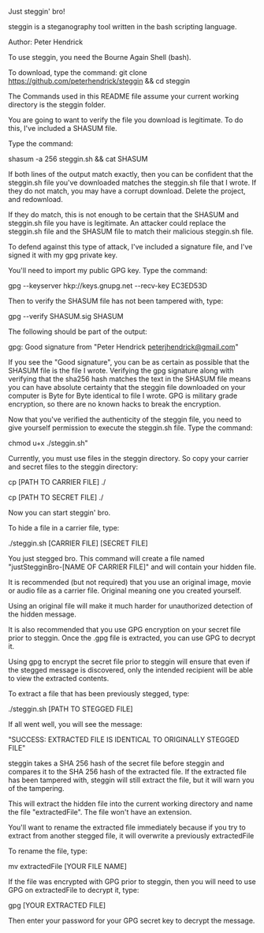 Just steggin' bro!

steggin is a steganography tool written in the bash scripting language.

Author: Peter Hendrick

To use steggin, you need the Bourne Again Shell (bash).

To download, type the command:
git clone https://github.com/peterhendrick/steggin && cd steggin

The Commands used in this README file assume your current working directory is the steggin folder.

You are going to want to verify the file you download is legitimate. To do
this, I've included a SHASUM file.

Type the command:

shasum -a 256 steggin.sh && cat SHASUM

If both lines of the output match exactly, then you can be confident that the steggin.sh file you've
downloaded matches the steggin.sh file that I wrote. If they do not match, you may have a corrupt download.
Delete the project, and redownload.

If they do match, this is not enough to be certain that the SHASUM and steggin.sh file you have is legitimate.
An attacker could replace the steggin.sh file and the SHASUM file to match their malicious steggin.sh file.

To defend against this type of attack, I've included a signature file, and I've signed it with my gpg private key.

You'll need to import my public GPG key. Type the command:

gpg --keyserver hkp://keys.gnupg.net --recv-key EC3ED53D

Then to verify the SHASUM file has not been tampered with, type:

gpg --verify SHASUM.sig SHASUM

The following should be part of the output:

gpg: Good signature from "Peter Hendrick <peterjhendrick@gmail.com>"

If you see the "Good signature", you can be as certain as possible that the SHASUM file is the file I wrote.
Verifying the gpg signature along with verifying that the sha256 hash matches the text in the SHASUM file means
you can have absolute certainty that the steggin file downloaded on your computer is Byte for Byte identical to
file I wrote. GPG is military grade encryption, so there are no known hacks to break the encryption.



Now that you've verified the authenticity of the steggin file, you need to give yourself permission to execute the steggin.sh file. Type the command:

chmod u+x ./steggin.sh"


Currently, you must use files in the steggin directory. So copy your carrier and secret files to the steggin directory:

cp [PATH TO CARRIER FILE] ./

cp [PATH TO SECRET FILE] ./

Now you can start steggin' bro.

To hide a file in a carrier file, type:

./steggin.sh [CARRIER FILE] [SECRET FILE]

You just stegged bro. This command will create a file named "justStegginBro-[NAME OF CARRIER FILE]" and will contain your hidden file.

It is recommended (but not required) that you use an original image, movie or audio file as a carrier file. Original meaning one you created yourself.

Using an original file will make it much harder for unauthorized detection of the hidden message.

It is also recommended that you use GPG encryption on your secret file prior to steggin. Once the .gpg file is extracted, you can use GPG to decrypt it.


Using gpg to encrypt the secret file prior to steggin will ensure that even if the stegged message is discovered,
only the intended recipient will be able to view the extracted contents.


To extract a file that has been previously stegged, type:

./steggin.sh [PATH TO STEGGED FILE]

If all went well, you will see the message:

"SUCCESS: EXTRACTED FILE IS IDENTICAL TO ORIGINALLY STEGGED FILE"

steggin takes a SHA 256 hash of the secret file before steggin and compares it to the SHA 256 hash of the extracted file. If the extracted file has been tampered with, steggin will still extract the file, but it will warn you of the tampering.

This will extract the hidden file into the current working directory and name the file "extractedFile". The file won't have an extension.

You'll want to rename the extracted file immediately because if you try to extract from another stegged file, it will overwrite a previously extractedFile

To rename the file, type:

mv extractedFile [YOUR FILE NAME]

If the file was encrypted with GPG prior to steggin, then you will need to use GPG on extractedFile to decrypt it, type:

gpg [YOUR EXTRACTED FILE]

Then enter your password for your GPG secret key to decrypt the message.
